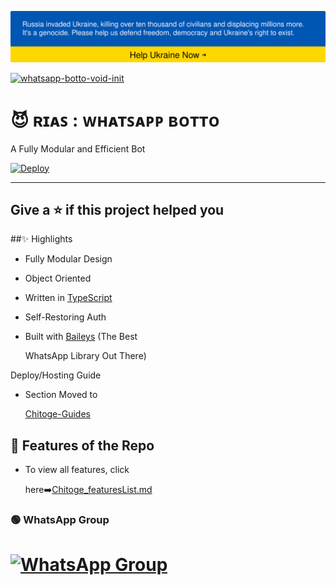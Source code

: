 [![SWUbanner](https://raw.githubusercontent.com/vshymanskyy/StandWithUkraine/main/banner2-direct.svg)](https://vshymanskyy.github.io/StandWithUkraine)
<div align="left">

<a href="https://github.com/well300"><img src="https://static.wikia.nocookie.net/highschooldxd/images/9/96/2722056tCU07SgL.gif/revision/latest?cb=20180524061039" alt="whatsapp-botto-void-init" border="0"></a>

# **😈 ʀɪᴀꜱ : ᴡʜᴀᴛꜱᴀᴘᴘ ʙᴏᴛᴛᴏ**

   A Fully Modular and Efficient Bot <br>

  [![Deploy](https://www.herokucdn.com/deploy/button.png)](https://heroku.com/deploy?template=https://github.com/akumasugi/rias.git)

  

--------

## Give a ⭐ if this project helped you

 ##✨ Highlights

-   Fully Modular Design

-   Object Oriented

-   Written in [TypeScript](https://www.typescriptlang.org/)

-   Self-Restoring Auth

-   Built with [Baileys](https://github.com/adiwajshing/baileys) (The Best

    WhatsApp Library Out There)

   Deploy/Hosting Guide

-   Section Moved to

    [Chitoge-Guides](https://github.com/ShineiIchijo/Chitoge-Guides/blob/main/README.md)

## 🍥 Features of the Repo

-   To view all features, click

    here➡️[Chitoge_featuresList.md](https://github.com/ShineiIchijo/Chitoge/blob/main/Features.md)


### 🟢 WhatsApp Group

# [![WhatsApp Group](https://img.shields.io/badge/WhatsApp-25D366?style=for-the-badge&logo=whatsapp&logoColor=white)](https://chat.whatsapp.com/EeIT4nf7PBUD8Kwbm4FgJC)
